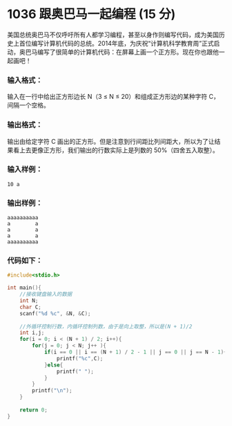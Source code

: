 # 1036 跟奥巴马一起编程 (15 分)
美国总统奥巴马不仅呼吁所有人都学习编程，甚至以身作则编写代码，成为美国历史上首位编写计算机代码的总统。2014年底，为庆祝“计算机科学教育周”正式启动，奥巴马编写了很简单的计算机代码：在屏幕上画一个正方形。现在你也跟他一起画吧！
### 输入格式：
输入在一行中给出正方形边长 N（3 ≤ N ≤ 20）和组成正方形边的某种字符 C，间隔一个空格。
### 输出格式：
输出由给定字符 C 画出的正方形。但是注意到行间距比列间距大，所以为了让结果看上去更像正方形，我们输出的行数实际上是列数的 50%（四舍五入取整）。
### 输入样例：
```
10 a
```
### 输出样例：
```
aaaaaaaaaa
a        a
a        a
a        a
aaaaaaaaaa
```
### 代码如下：
```c
#include<stdio.h>

int main(){
    //接收键盘输入的数据 
    int N;
    char C;
    scanf("%d %c", &N, &C);
    
    //外循环控制行数，内循环控制列数，由于是向上取整，所以是(N + 1)/2 
    int i,j;
    for(i = 0; i < (N + 1) / 2; i++){
        for(j = 0; j < N; j++ ){
            if(i == 0 || i == (N + 1) / 2 - 1 || j == 0 || j == N - 1){
                printf("%c",C);
            }else{
                printf(" ");
            }
        }
        printf("\n");
    }
    
    return 0;
} 
```